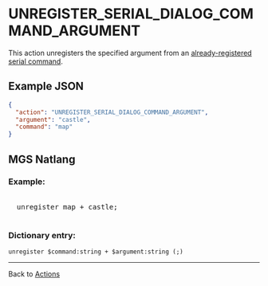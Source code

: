 # UNREGISTER_SERIAL_DIALOG_COMMAND_ARGUMENT

This action unregisters the specified argument from an [already-registered serial command](REGISTER_SERIAL_DIALOG_COMMAND).

## Example JSON

```json
{
  "action": "UNREGISTER_SERIAL_DIALOG_COMMAND_ARGUMENT",
  "argument": "castle",
  "command": "map"
}
```

## MGS Natlang

### Example:

<pre class="HyperMD-codeblock mgs">

  <span class="verb">unregister</span> <span class="string">map</span> <span class="operator">+</span> <span class="string">castle</span><span class="terminator">;</span>

</pre>

### Dictionary entry:

```
unregister $command:string + $argument:string (;)
```

---

Back to [Actions](actions)
